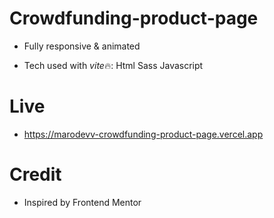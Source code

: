 # Crowdfunding-product-page

- Fully responsive & animated

- Tech used with *vite*🔥:
  Html
  Sass
  Javascript

# Live

- https://marodevv-crowdfunding-product-page.vercel.app

# Credit

- Inspired by Frontend Mentor
